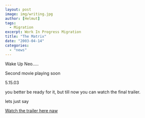 ```yaml
---
layout: post
image: img/writing.jpg
author: [Helmut]
tags:
  - Migration
excerpt: Work In Progress Migration
title: "The Matrix"
date: "2003-04-14"
categories: 
  - "news"
---
```


Wake Up Neo.....

Second movie playing soon

5.15.03

you better be ready for it, but till now you can watch the final trailer.

lets just say

[Watch the trailer here naw](http://whatisthematrix.warnerbros.com/rl_cmp/trailer_final_frames.html)
